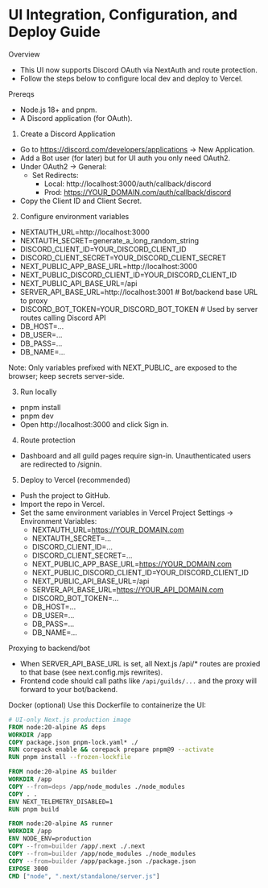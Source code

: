 # UI Integration, Configuration, and Deploy Guide

Overview
- This UI now supports Discord OAuth via NextAuth and route protection.
- Follow the steps below to configure local dev and deploy to Vercel.

Prereqs
- Node.js 18+ and pnpm.
- A Discord application (for OAuth).

1) Create a Discord Application
- Go to https://discord.com/developers/applications → New Application.
- Add a Bot user (for later) but for UI auth you only need OAuth2.
- Under OAuth2 → General:
  - Set Redirects:
    - Local: http://localhost:3000/auth/callback/discord
    - Prod: https://YOUR_DOMAIN.com/auth/callback/discord
- Copy the Client ID and Client Secret.

2) Configure environment variables
- NEXTAUTH_URL=http://localhost:3000
- NEXTAUTH_SECRET=generate_a_long_random_string
- DISCORD_CLIENT_ID=YOUR_DISCORD_CLIENT_ID
- DISCORD_CLIENT_SECRET=YOUR_DISCORD_CLIENT_SECRET
- NEXT_PUBLIC_APP_BASE_URL=http://localhost:3000
- NEXT_PUBLIC_DISCORD_CLIENT_ID=YOUR_DISCORD_CLIENT_ID
- NEXT_PUBLIC_API_BASE_URL=/api
- SERVER_API_BASE_URL=http://localhost:3001  # Bot/backend base URL to proxy
- DISCORD_BOT_TOKEN=YOUR_DISCORD_BOT_TOKEN   # Used by server routes calling Discord API
- DB_HOST=...
- DB_USER=...
- DB_PASS=...
- DB_NAME=...

Note: Only variables prefixed with NEXT_PUBLIC_ are exposed to the browser; keep secrets server-side.

3) Run locally
- pnpm install
- pnpm dev
- Open http://localhost:3000 and click Sign in.

4) Route protection
- Dashboard and all guild pages require sign-in. Unauthenticated users are redirected to /signin.

5) Deploy to Vercel (recommended)
- Push the project to GitHub.
- Import the repo in Vercel.
- Set the same environment variables in Vercel Project Settings → Environment Variables:
  - NEXTAUTH_URL=https://YOUR_DOMAIN.com
  - NEXTAUTH_SECRET=...
  - DISCORD_CLIENT_ID=...
  - DISCORD_CLIENT_SECRET=...
  - NEXT_PUBLIC_APP_BASE_URL=https://YOUR_DOMAIN.com
  - NEXT_PUBLIC_DISCORD_CLIENT_ID=YOUR_DISCORD_CLIENT_ID
  - NEXT_PUBLIC_API_BASE_URL=/api
  - SERVER_API_BASE_URL=https://YOUR_API_DOMAIN.com
  - DISCORD_BOT_TOKEN=...
  - DB_HOST=...
  - DB_USER=...
  - DB_PASS=...
  - DB_NAME=...

Proxying to backend/bot
- When SERVER_API_BASE_URL is set, all Next.js /api/* routes are proxied to that base (see next.config.mjs rewrites).
- Frontend code should call paths like `/api/guilds/...` and the proxy will forward to your bot/backend.

Docker (optional)
Use this Dockerfile to containerize the UI:
```dockerfile
# UI-only Next.js production image
FROM node:20-alpine AS deps
WORKDIR /app
COPY package.json pnpm-lock.yaml* ./
RUN corepack enable && corepack prepare pnpm@9 --activate
RUN pnpm install --frozen-lockfile

FROM node:20-alpine AS builder
WORKDIR /app
COPY --from=deps /app/node_modules ./node_modules
COPY . .
ENV NEXT_TELEMETRY_DISABLED=1
RUN pnpm build

FROM node:20-alpine AS runner
WORKDIR /app
ENV NODE_ENV=production
COPY --from=builder /app/.next ./.next
COPY --from=builder /app/node_modules ./node_modules
COPY --from=builder /app/package.json ./package.json
EXPOSE 3000
CMD ["node", ".next/standalone/server.js"]
```
